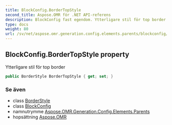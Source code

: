 ```yaml
---
title: BlockConfig.BorderTopStyle
second_title: Aspose.OMR för .NET API-referens
description: BlockConfig fast egendom. Ytterligare stil för top border
type: docs
weight: 80
url: /sv/net/aspose.omr.generation.config.elements.parents/blockconfig/bordertopstyle/
---
```

## BlockConfig.BorderTopStyle property

Ytterligare stil för top border

```csharp
public BorderStyle BorderTopStyle { get; set; }
```

### Se även

* class [BorderStyle](../../../aspose.omr.generation.config/borderstyle/)
* class [BlockConfig](../)
* namnutrymme [Aspose.OMR.Generation.Config.Elements.Parents](../../blockconfig/)
* hopsättning [Aspose.OMR](../../../)


